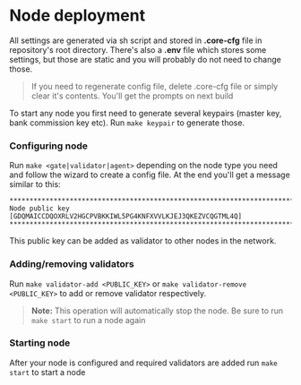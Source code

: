 # Node deployment 

All settings are generated via sh script and stored in **.core-cfg** file in repository's root directory.
There's also a **.env** file which stores some settings, but those are static and you will probably do not need to change those.

> If you need to regenerate config file, delete .core-cfg file or simply clear it's contents. You'll get the prompts on next build

To start any node you first need to generate several keypairs (master key, bank commission key etc). Run `make keypair` to generate those.

### Configuring node

Run `make <gate|validator|agent>` depending on the node type you need and follow the wizard to create a config file. At the end you'll get a message similar to this:

    **************************************************************************
	Node public key [GDQMAICCDQOXRLV2HGCPVBKKIWL5PG4KNFXVVLKJEJ3QKEZVCQGTML4Q]
	**************************************************************************

This public key can be added as validator to other nodes in the network.

### Adding/removing validators

Run `make validator-add <PUBLIC_KEY>` or  `make validator-remove <PUBLIC_KEY>` to add or remove validator respectively.
> **Note:**
This operation will automatically stop the node. Be sure to run `make start` to run a node again

### Starting node

After your node is configured and required validators are added run `make start` to start a node